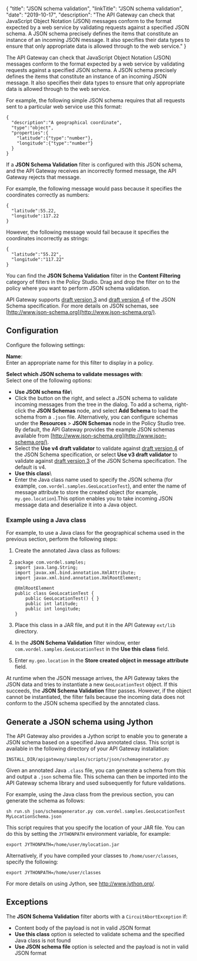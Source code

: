 {
"title": "JSON schema validation",
"linkTitle": "JSON schema validation",
"date": "2019-10-17",
"description": "The API Gateway can check that JavaScript Object Notation (JSON) messages conform to the format expected by a web service by validating requests against a specified JSON schema. A JSON schema precisely defines the items that constitute an instance of an incoming JSON message. It also specifies their data types to ensure that only appropriate data is allowed through to the web service."
}
﻿
<div id="p_content_schema_json_overview">

The API Gateway can check that JavaScript Object Notation (JSON) messages conform to the format expected by a web service by validating requests against a specified JSON schema. A JSON schema precisely defines the items that constitute an instance of an incoming JSON message. It also specifies their data types to ensure that only appropriate data is allowed through to the web service.

For example, the following simple JSON schema requires that all requests sent to a particular web service use this format:

``` {space="preserve"}
{
  "description":"A geographical coordinate",
  "type":"object",
  "properties":{
    "latitude":{"type":"number"},
    "longitude":{"type":"number"}
  }
}
```

If a **JSON Schema Validation**
filter is configured with this JSON schema, and the API Gateway receives an incorrectly formed message, the API Gateway rejects that message.

For example, the following message would pass because it specifies the coordinates correctly as numbers:

``` {space="preserve"}
{
  "latitude":55.22,
  "longitude":117.22
}
```

However, the following message would fail because it specifies the coordinates incorrectly as strings:

``` {space="preserve"}
{
  "latitude":"55.22",
  "longitude":"117.22"
}
```

You can find the **JSON Schema Validation**
filter in the **Content Filtering**
category of filters in the Policy Studio. Drag and drop the filter on to the policy where you want to perform JSON schema validation.

API Gateway supports [draft version 3](http://tools.ietf.org/html/draft-zyp-json-schema-04) and [draft version 4](http://tools.ietf.org/html/draft-zyp-json-schema-03) of the JSON Schema specification. For more details on JSON schemas, see [http://www.json-schema.org](http://www.json-schema.org/).

</div>

<div id="p_content_schema_json_config">

Configuration
-------------

Configure the following settings:

**Name**:\
Enter an appropriate name for this filter to display in a policy.

**Select which JSON schema to validate messages with**:\
Select one of the following options:

-   **Use JSON schema file**\
-   Click the button on the right, and select a JSON schema to validate incoming messages from the tree in the dialog. To add a schema, right-click the **JSON Schemas**
    node, and select **Add Schema**
    to load the schema from a `.json`
    file. Alternatively, you can configure schemas under the **Resources** > **JSON Schemas**
    node in the Policy Studio tree. By default, the API Gateway provides the example JSON schemas available from [http://www.json-schema.org](http://www.json-schema.org/).
-   Select the **Use v4 draft validator** to validate against [draft version 4](http://tools.ietf.org/html/draft-zyp-json-schema-03) of the JSON Schema specification, or select **Use v3 draft validator** to validate against [draft version 3](http://tools.ietf.org/html/draft-zyp-json-schema-04) of the JSON Schema specification. The default is v4.
-   **Use this class**\
-   Enter the Java class name used to specify the JSON schema (for example, `com.vordel.samples.GeoLocationTest`), and enter the name of message attribute to store the created object (for example, `my.geo.location`).This option enables you to take incoming JSON message data and deserialize it into a Java object.

### Example using a Java class

For example, to use a Java class for the geographical schema used in the previous section, perform the following steps:

1.  Create the annotated Java class as follows:
2.  ``` {space="preserve"}
    package com.vordel.samples;
    import java.lang.String;
    import javax.xml.bind.annotation.XmlAttribute;
    import javax.xml.bind.annotation.XmlRootElement;

    @XmlRootElement
    public class GeoLocationTest {
        public GeoLocationTest() { }
        public int latitude;
        public int longitude;
    }
    ```

3.  Place this class in a JAR file, and put it in the API Gateway `ext/lib`
    directory.
4.  In the **JSON Schema Validation**
    filter window, enter `com.vordel.samples.GeoLocationTest` in the **Use this class**
    field.
5.  Enter `my.geo.location` in the **Store created object in message attribute**
    field.

At runtime when the JSON message arrives, the API Gateway takes the JSON data and tries to instantiate a new `GeoLocationTest`
object. If this succeeds, the **JSON Schema Validation**
filter passes. However, if the object cannot be instantiated, the filter fails because the incoming data does not conform to the JSON schema specified by the annotated class.

</div>

<div id="p_content_schema_json_script">

Generate a JSON schema using Jython
-----------------------------------

The API Gateway also provides a Jython script to enable you to generate a JSON schema based on a specified Java annotated class. This script is available in the following directory of your API Gateway installation:

``` {space="preserve"}
INSTALL_DIR/apigateway/samples/scripts/json/schemagenerator.py
```

Given an annotated Java `.class`
file, you can generate a schema from this and output a `.json`
schema file. This schema can then be imported into the API Gateway schema library and used subsequently for future validations.

For example, using the Java class from the previous section, you can generate the schema as follows:

    sh run.sh json/schemagenerator.py com.vordel.samples.GeoLocationTest MyLocationSchema.json

This script requires that you specify the location of your JAR file. You can do this by setting the `JYTHONPATH`
environment variable, for example:

    export JYTHONPATH=/home/user/mylocation.jar

Alternatively, if you have compiled your classes to `/home/user/classes`, specify the following:

    export JYTHONPATH=/home/user/classes

For more details on using Jython, see <http://www.jython.org/>.

Exceptions
----------

The **JSON Schema Validation** filter aborts with a `CircuitAbortException` if:

-   Content body of the payload is not in valid JSON format
-   **Use this class** option is selected to validate schema and the specified Java class is not found
-   **Use JSON schema file** option is selected and the payload is not in valid JSON format

</div>
